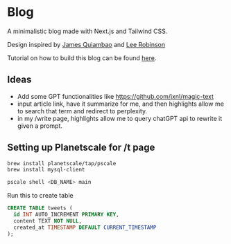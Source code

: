 # Blog

A minimalistic blog made with Next.js and Tailwind CSS.

Design inspired by [James Quiambao](https://www.jquiambao.com/) and [Lee Robinson](https://github.com/leerob/leerob.io)

Tutorial on how to build this blog can be found [here](https://www.youtube.com/watch?v=Hiabp1GY8fA).

## Ideas

- Add some GPT functionalities like <https://github.com/jxnl/magic-text>
- input article link, have it summarize for me, and then highlights allow me to search that term and redirect to perplexity.
- in my /write page, highlights allow me to query chatGPT api to rewrite it given a prompt.

## Setting up Planetscale for /t page

```bash
brew install planetscale/tap/pscale
brew install mysql-client
```

```bash
pscale shell <DB_NAME> main
```

Run this to create table

```sql
CREATE TABLE tweets (
  id INT AUTO_INCREMENT PRIMARY KEY,
  content TEXT NOT NULL,
  created_at TIMESTAMP DEFAULT CURRENT_TIMESTAMP
);
```
